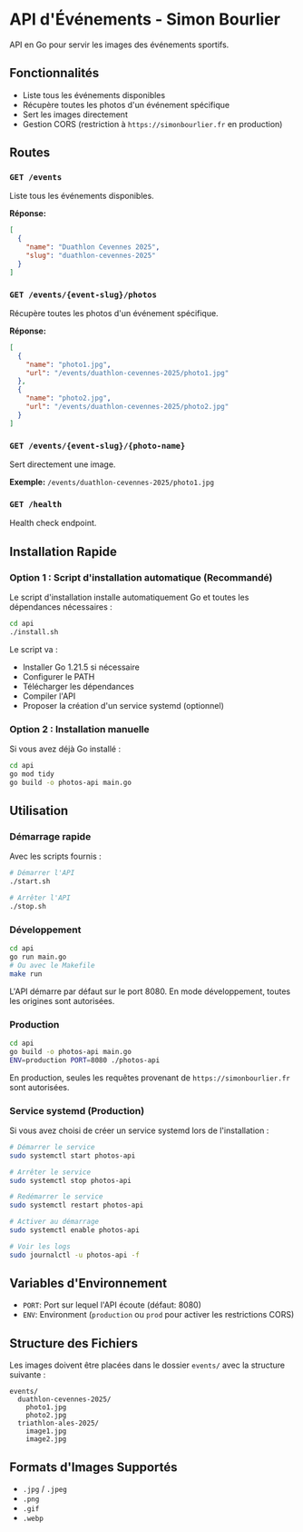 # API d'Événements - Simon Bourlier

API en Go pour servir les images des événements sportifs.

## Fonctionnalités

- Liste tous les événements disponibles
- Récupère toutes les photos d'un événement spécifique
- Sert les images directement
- Gestion CORS (restriction à `https://simonbourlier.fr` en production)

## Routes

### `GET /events`
Liste tous les événements disponibles.

**Réponse:**
```json
[
  {
    "name": "Duathlon Cevennes 2025",
    "slug": "duathlon-cevennes-2025"
  }
]
```

### `GET /events/{event-slug}/photos`
Récupère toutes les photos d'un événement spécifique.

**Réponse:**
```json
[
  {
    "name": "photo1.jpg",
    "url": "/events/duathlon-cevennes-2025/photo1.jpg"
  },
  {
    "name": "photo2.jpg",
    "url": "/events/duathlon-cevennes-2025/photo2.jpg"
  }
]
```

### `GET /events/{event-slug}/{photo-name}`
Sert directement une image.

**Exemple:** `/events/duathlon-cevennes-2025/photo1.jpg`

### `GET /health`
Health check endpoint.

## Installation Rapide

### Option 1 : Script d'installation automatique (Recommandé)

Le script d'installation installe automatiquement Go et toutes les dépendances nécessaires :

```bash
cd api
./install.sh
```

Le script va :
- Installer Go 1.21.5 si nécessaire
- Configurer le PATH
- Télécharger les dépendances
- Compiler l'API
- Proposer la création d'un service systemd (optionnel)

### Option 2 : Installation manuelle

Si vous avez déjà Go installé :

```bash
cd api
go mod tidy
go build -o photos-api main.go
```

## Utilisation

### Démarrage rapide

Avec les scripts fournis :

```bash
# Démarrer l'API
./start.sh

# Arrêter l'API
./stop.sh
```

### Développement

```bash
cd api
go run main.go
# Ou avec le Makefile
make run
```

L'API démarre par défaut sur le port 8080. En mode développement, toutes les origines sont autorisées.

### Production

```bash
cd api
go build -o photos-api main.go
ENV=production PORT=8080 ./photos-api
```

En production, seules les requêtes provenant de `https://simonbourlier.fr` sont autorisées.

### Service systemd (Production)

Si vous avez choisi de créer un service systemd lors de l'installation :

```bash
# Démarrer le service
sudo systemctl start photos-api

# Arrêter le service
sudo systemctl stop photos-api

# Redémarrer le service
sudo systemctl restart photos-api

# Activer au démarrage
sudo systemctl enable photos-api

# Voir les logs
sudo journalctl -u photos-api -f
```

## Variables d'Environnement

- `PORT`: Port sur lequel l'API écoute (défaut: 8080)
- `ENV`: Environment (`production` ou `prod` pour activer les restrictions CORS)

## Structure des Fichiers

Les images doivent être placées dans le dossier `events/` avec la structure suivante :

```
events/
  duathlon-cevennes-2025/
    photo1.jpg
    photo2.jpg
  triathlon-ales-2025/
    image1.jpg
    image2.jpg
```

## Formats d'Images Supportés

- `.jpg` / `.jpeg`
- `.png`
- `.gif`
- `.webp`
